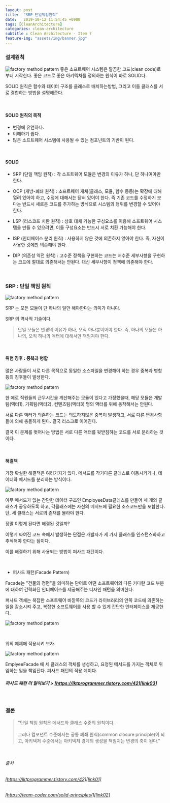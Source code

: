 ```yaml
---
layout: post
title:  "SRP 단일책임원칙"
date:   2019-10-12 11:54:45 +0900
tags: [CleanArchitecture]
categories: clean-architecture
subtitle : Clean Architecture - Item 7
feature-img: "assets/img/banner.jpg"
---
```


### 설계원칙
![factory method pattern](/assets/images/post/191012/(11).png) 
좋은 소프트웨어 시스템은 깔끔한 코드(clean code)로 부터 시작한다. 좋은 코드로 좋은 아키텍처를 정의하는 원칙이 바로 SOLID다.

SOLID 원칙은 함수와 데이터 구조를 클래스로 배치하는방법, 그리고 이들 클래스를 서로 결합하는 방법을 설명해준다.

<br>

<!-- more -->

#### SOLID 원칙의 목적

- 변경에 유연하다.
- 이해하기 쉽다.
- 많은 소프트웨어 시스템에 사용될 수 있는 컴포넌트의 기반이 된다. 

<br>

#### SOLID

- SRP (단일 책임 원칙) : 각 소프트웨어 모듈은 변경의 이유가 하나, 단 하나여야만 한다.

- OCP (개방-폐쇄 원칙) : 소프트웨어 개체(클래스, 모듈, 함수 등등)는 확장에 대해 열려 있어야 하고, 수정에 대해서는 닫혀 있어야 한다. 즉 기존 코드를 수정하기 보다는 반드시 새로운 코드를 추가하는 방식으로 시스템의 행위를 변경할 수 있어야 한다. 

- LSP (리스코프 치환 원칙) : 상호 대체 가능한 구성요소를 이용해 소프트웨어 시스템을 만들 수 있으려면, 이들 구성요소는 반드시 서로 치환 가능해야 한다.

- ISP (인터페이스 분리 원칙) : 사용하지 않은 것에 의존하지 않아야 한다. 즉, 자신이 사용한 것에만 의존해야 한다.

- DIP (의존성 역전 원칙) : 고수준 정책을 구현하는 코드는 저수준 세부사항을 구현하는 코드에 절대로 의존해서는 안된다. 대신 세부사항이 정책에 의존해야 한다.

<br>

### SRP : 단일 책임 원칙

![factory method pattern](/assets/images/post/191012/(12).png) 

SRP 는 모든 모듈이 단 하나의 일만 해야한다는 의미가 아니다. 

SRP 의 역사적 기술이다.

> 단일 모듈은 변경의 이유가 하나, 오직 하나뿐이어야 한다. 즉, 하나의 모듈은 하나의, 오직 하나의 액터에 대해서만 책임져야 한다.

<br>

#### 위험 징후 : 중복과 병합

많은 사람들이 서로 다른 목적으로 동일한 소스파일을 변경해야 하는 경우 중복과 병합 등의 징후들이 발생한다. 

![factory method pattern](/assets/images/post/191012/(22).png) 

한 예로 직원들의 근무시간을 계산해주는 모듈이 있다고 가정했을때, 해당 모듈은 개발팀(액터1), 기획팀(액터2), 컨텐츠팀(액터3)  명의 액터를 위해 동작해서는 안된다. 

서로 다른 액터가 의존하는 코드는 의도하지않은 중복이 발생하고, 서로 다른 변경사항들에 의해 충돌하게 된다. 결국 리스크로 이어진다.

결국 이 문제를 벗어나는 방법은 서로 다른 액터를 뒷받침하는 코드를 서로 분리하는 것이다.

<br>

#### 해결책

가장 확실한 해결책은 여러가지가 있다. 메서드를 각기다른 클래스로 이동시키거나, 데이터와 메서드를 분리하는 방식이다. 

![factory method pattern](/assets/images/post/191012/(23).png) 

아무 메서드가 없는 간단한 데이터 구조인 EmployeeData클래스를 만들어 세 개의 클래스가 공유하도록 하고, 각클래스에는 자신의 메서드에 필요한 소스코드만을 포함한다. 단, 세 클래스는 서로의 존재를 몰라야 한다.

정말 이렇게 된다면 해결된 것일까?

이렇게 짜여진 코드 속에서 발생하는 단점은 개발자가 세 가지 클래스를 인스턴스화하고 추적해야 한다는 점이다.

이를 해결하기 위해 사용되는 방법이 퍼사드 패턴이다.

<br>

- 퍼사드 패턴(Facade Pattern)

Facade는 "건물의 정면"을 의미하는 단어로 어떤 소프트웨어의 다른 커다란 코드 부분에 대하여 간략화된 인터페이스를 제공해주는 디자인 패턴을 의미한다.

 퍼사드 객체는 복잡한 소프트웨어 바깥쪽의 코드가 라이브러리의 안쪽 코드에 의존하는 일을 감소시켜 주고, 복잡한 소프트웨어를 사용 할 수 있게 간단한 인터페이스를 제공한다.

![factory method pattern](/assets/images/post/191012/(10).png) 

<br>

위의 예제에 적용시켜 보자.

![factory method pattern](/assets/images/post/191012/(24).png) 

EmplyeeFacade 에 세 클래스의 객체를 생성하고, 요청된 메서드를 가지는 객체로 위임하는 일을 책임진다. 퍼사드 패턴의 적용 예이다.

##### 퍼사드 패턴 더 알아보기 > [https://lktprogrammer.tistory.com/42][link03] <br/>
[link03]: https://lktprogrammer.tistory.com/42

<br>

### 결론

> "단일 책임 원칙은 메서드와 클래스 수준의 원칙이다. <br><br>
그러나 컴포넌트 수준에서는 공통 폐쇄 원칙(common closure principle)이 되고, 아키텍처 수준에서는 아키텍처 경계의 생성을 책임지는 변경의 축이 된다."

<br>

###### 출처 <br/>

###### [https://lktprogrammer.tistory.com/42][link01] <br/>
[link01]: https://lktprogrammer.tistory.com/42

###### [https://team-coder.com/solid-principles/][link02] <br/>
[link02]: https://team-coder.com/solid-principles/
